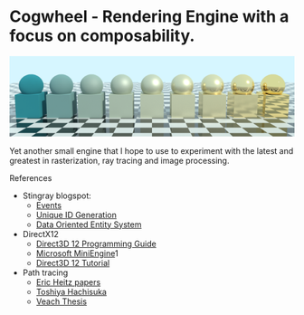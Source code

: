 # Cogwheel - Rendering Engine with a focus on composability.

![Materials](image.png)

Yet another small engine that I hope to use to experiment with the latest and greatest in rasterization, ray tracing and image processing.

References
* Stingray blogspot:
    * [Events](http://bitsquid.blogspot.dk/2009/12/events.html)
    * [Unique ID Generation](http://bitsquid.blogspot.de/2011/09/managing-decoupling-part-4-id-lookup.html)
    * [Data Oriented Entity System](http://bitsquid.blogspot.dk/2014/08/building-data-oriented-entity-system.html)
* DirectX12
    * [Direct3D 12 Programming Guide](https://msdn.microsoft.com/en-us/library/windows/desktop/dn899121(v=vs.85).aspx)
    * [Microsoft MiniEngine](https://github.com/Microsoft/DirectX-Graphics-Samples/tree/master/MiniEngine)1
    * [Direct3D 12 Tutorial](https://www.braynzarsoft.net/viewtutorial/q16390-04-directx-12-braynzar-soft-tutorials)
* Path tracing
    * [Eric Heitz papers](https://eheitzresearch.wordpress.com/research/)
    * [Toshiya Hachisuka](http://www.ci.i.u-tokyo.ac.jp/~hachisuka/)
    * [Veach Thesis](https://graphics.stanford.edu/papers/veach_thesis/thesis.pdf)
